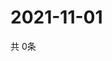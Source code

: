 # 2021-11-01
  共 0条

  <!-- BEGIN -->
  <!-- 最后更新时间Mon Nov 01 2021 04:05:10 GMT+0000 (Coordinated Universal Time) -->
  
  <!-- END -->
  
  